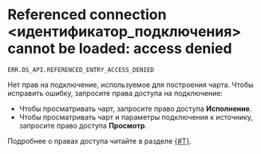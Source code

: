 # Referenced connection <идентификатор_подключения> cannot be loaded: access denied

`ERR.DS_API.REFERENCED_ENTRY_ACCESS_DENIED`

Нет прав на подключение, используемое для построения чарта. Чтобы исправить ошибку, запросите права доступа на подключение:

* Чтобы просматривать чарт, запросите право доступа **Исполнение**.
* Чтобы просматривать чарт и параметры подключения к источнику, запросите право доступа **Просмотр**.

Подробнее о правах доступа читайте в разделе [{#T}](../../security/index.md).
